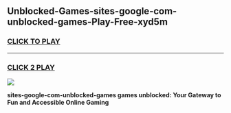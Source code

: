 
## Unblocked-Games-sites-google-com-unblocked-games-Play-Free-xyd5m
<h3>
<a href="https://premium76.site?title=sites-google-com-unblocked-games&ref=17A">CLICK TO PLAY</a></h3>
<hr>

<h3>
<a href="https://premium76.site?title=sites-google-com-unblocked-games&ref=17A">CLICK 2 PLAY</a>
  
</h3>

<a href="https://premium76.site?title=sites-google-com-unblocked-games&ref=17A"><img src="https://clearcache.store/games.png"></a>


**sites-google-com-unblocked-games games unblocked: Your Gateway to Fun and Accessible Online Gaming**
